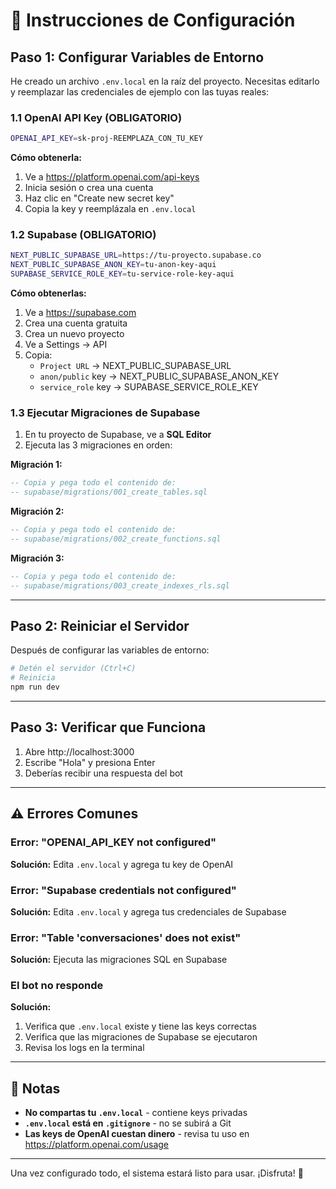 # 🚀 Instrucciones de Configuración

## Paso 1: Configurar Variables de Entorno

He creado un archivo `.env.local` en la raíz del proyecto. Necesitas editarlo y reemplazar las credenciales de ejemplo con las tuyas reales:

### 1.1 OpenAI API Key (OBLIGATORIO)

```bash
OPENAI_API_KEY=sk-proj-REEMPLAZA_CON_TU_KEY
```

**Cómo obtenerla:**
1. Ve a https://platform.openai.com/api-keys
2. Inicia sesión o crea una cuenta
3. Haz clic en "Create new secret key"
4. Copia la key y reemplázala en `.env.local`

### 1.2 Supabase (OBLIGATORIO)

```bash
NEXT_PUBLIC_SUPABASE_URL=https://tu-proyecto.supabase.co
NEXT_PUBLIC_SUPABASE_ANON_KEY=tu-anon-key-aqui
SUPABASE_SERVICE_ROLE_KEY=tu-service-role-key-aqui
```

**Cómo obtenerlas:**
1. Ve a https://supabase.com
2. Crea una cuenta gratuita
3. Crea un nuevo proyecto
4. Ve a Settings → API
5. Copia:
   - `Project URL` → NEXT_PUBLIC_SUPABASE_URL
   - `anon/public` key → NEXT_PUBLIC_SUPABASE_ANON_KEY
   - `service_role` key → SUPABASE_SERVICE_ROLE_KEY

### 1.3 Ejecutar Migraciones de Supabase

1. En tu proyecto de Supabase, ve a **SQL Editor**
2. Ejecuta las 3 migraciones en orden:

**Migración 1:**
```sql
-- Copia y pega todo el contenido de:
-- supabase/migrations/001_create_tables.sql
```

**Migración 2:**
```sql
-- Copia y pega todo el contenido de:
-- supabase/migrations/002_create_functions.sql
```

**Migración 3:**
```sql
-- Copia y pega todo el contenido de:
-- supabase/migrations/003_create_indexes_rls.sql
```

---

## Paso 2: Reiniciar el Servidor

Después de configurar las variables de entorno:

```bash
# Detén el servidor (Ctrl+C)
# Reinicia
npm run dev
```

---

## Paso 3: Verificar que Funciona

1. Abre http://localhost:3000
2. Escribe "Hola" y presiona Enter
3. Deberías recibir una respuesta del bot

---

## ⚠️ Errores Comunes

### Error: "OPENAI_API_KEY not configured"
**Solución:** Edita `.env.local` y agrega tu key de OpenAI

### Error: "Supabase credentials not configured"
**Solución:** Edita `.env.local` y agrega tus credenciales de Supabase

### Error: "Table 'conversaciones' does not exist"
**Solución:** Ejecuta las migraciones SQL en Supabase

### El bot no responde
**Solución:**
1. Verifica que `.env.local` existe y tiene las keys correctas
2. Verifica que las migraciones de Supabase se ejecutaron
3. Revisa los logs en la terminal

---

## 📝 Notas

- **No compartas tu `.env.local`** - contiene keys privadas
- **`.env.local` está en `.gitignore`** - no se subirá a Git
- **Las keys de OpenAI cuestan dinero** - revisa tu uso en https://platform.openai.com/usage

---

Una vez configurado todo, el sistema estará listo para usar. ¡Disfruta! 🎉
